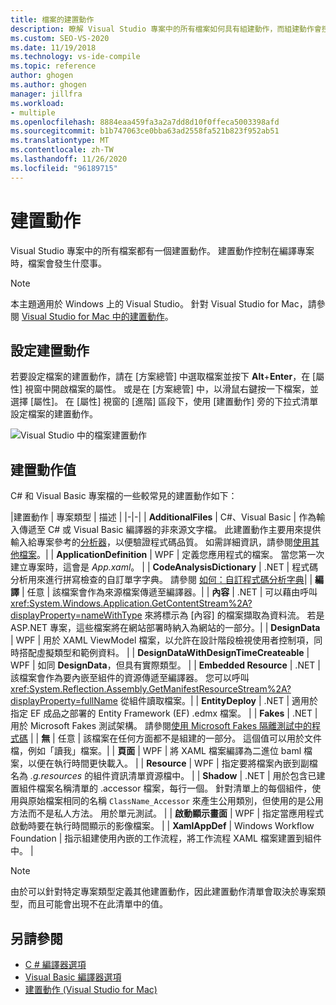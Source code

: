 ```yaml
---
title: 檔案的建置動作
description: 瞭解 Visual Studio 專案中的所有檔案如何具有組建動作，而組建動作會控制編譯專案時，該檔案會發生什麼事。
ms.custom: SEO-VS-2020
ms.date: 11/19/2018
ms.technology: vs-ide-compile
ms.topic: reference
author: ghogen
ms.author: ghogen
manager: jillfra
ms.workload:
- multiple
ms.openlocfilehash: 8884eaa459fa3a2a7dd8d10f0ffeca5003398afd
ms.sourcegitcommit: b1b747063ce0bba63ad2558fa521b823f952ab51
ms.translationtype: MT
ms.contentlocale: zh-TW
ms.lasthandoff: 11/26/2020
ms.locfileid: "96189715"
---
```

# <a name="build-actions"></a>建置動作

Visual Studio 專案中的所有檔案都有一個建置動作。 建置動作控制在編譯專案時，檔案會發生什麼事。

> [!NOTE]
> 本主題適用於 Windows 上的 Visual Studio。 針對 Visual Studio for Mac，請參閱 [Visual Studio for Mac 中的建置動作](/visualstudio/mac/build-actions)。

## <a name="set-a-build-action"></a>設定建置動作

若要設定檔案的建置動作，請在 [方案總管] 中選取檔案並按下 **Alt**+**Enter**，在 [屬性] 視窗中開啟檔案的屬性。 或是在 [方案總管] 中，以滑鼠右鍵按一下檔案，並選擇 [屬性]。 在 [屬性] 視窗的 [進階] 區段下，使用 [建置動作] 旁的下拉式清單設定檔案的建置動作。

![Visual Studio 中的檔案建置動作](media/build-actions.png)

## <a name="build-action-values"></a>建置動作值

C# 和 Visual Basic 專案檔的一些較常見的建置動作如下：

|建置動作 | 專案類型 | 描述 |
|-|-|
| **AdditionalFiles** | C#、Visual Basic | 作為輸入傳遞至 C# 或 Visual Basic 編譯器的非來源文字檔。 此建置動作主要用來提供輸入給專案參考的[分析器](../code-quality/roslyn-analyzers-overview.md)，以便驗證程式碼品質。 如需詳細資訊，請參閱[使用其他檔案](https://github.com/dotnet/roslyn/blob/master/docs/analyzers/Using%20Additional%20Files.md)。|
| **ApplicationDefinition** | WPF | 定義您應用程式的檔案。 當您第一次建立專案時，這會是 *App.xaml*。 |
| **CodeAnalysisDictionary** | .NET | 程式碼分析用來進行拼寫檢查的自訂單字字典。 請參閱 [如何：自訂程式碼分析字典](../code-quality/how-to-customize-the-code-analysis-dictionary.md)|
| **編譯** | 任意 | 該檔案會作為來源檔案傳遞至編譯器。|
| **內容** | .NET | 可以藉由呼叫 <xref:System.Windows.Application.GetContentStream%2A?displayProperty=nameWithType> 來將標示為 [內容] 的檔案擷取為資料流。 若是 ASP.NET 專案，這些檔案將在網站部署時納入為網站的一部分。|
| **DesignData** | WPF | 用於 XAML ViewModel 檔案，以允許在設計階段檢視使用者控制項，同時搭配虛擬類型和範例資料。 |
| **DesignDataWithDesignTimeCreateable** | WPF | 如同 **DesignData**，但具有實際類型。  |
| **Embedded Resource** | .NET | 該檔案會作為要內嵌至組件的資源傳遞至編譯器。 您可以呼叫 <xref:System.Reflection.Assembly.GetManifestResourceStream%2A?displayProperty=fullName> 從組件讀取檔案。|
| **EntityDeploy** | .NET | 適用於指定 EF 成品之部署的 Entity Framework (EF) .edmx 檔案。 |
| **Fakes** | .NET | 用於 Microsoft Fakes 測試架構。 請參閱[使用 Microsoft Fakes 隔離測試中的程式碼](../test/isolating-code-under-test-with-microsoft-fakes.md) |
| **無** | 任意 | 該檔案在任何方面都不是組建的一部分。 這個值可以用於文件檔，例如「讀我」檔案。|
| **頁面** | WPF | 將 XAML 檔案編譯為二進位 baml 檔案，以便在執行時間更快載入。 |
| **Resource** | WPF | 指定要將檔案內嵌到副檔名為 *.g.resources* 的組件資訊清單資源檔中。 |
| **Shadow** | .NET | 用於包含已建置組件檔案名稱清單的 .accessor 檔案，每行一個。 針對清單上的每個組件，使用與原始檔案相同的名稱 `ClassName_Accessor` 來產生公用類別，但使用的是公用方法而不是私人方法。 用於單元測試。 |
| **啟動顯示畫面** | WPF | 指定當應用程式啟動時要在執行時間顯示的影像檔案。 |
| **XamlAppDef** | Windows Workflow Foundation | 指示組建使用內嵌的工作流程，將工作流程 XAML 檔案建置到組件中。 |

> [!NOTE]
> 由於可以針對特定專案類型定義其他建置動作，因此建置動作清單會取決於專案類型，而且可能會出現不在此清單中的值。

## <a name="see-also"></a>另請參閱

- [C # 編譯器選項](/dotnet/csharp/language-reference/compiler-options/listed-alphabetically)
- [Visual Basic 編譯器選項](/dotnet/visual-basic/reference/command-line-compiler/compiler-options-listed-alphabetically)
- [建置動作 (Visual Studio for Mac)](/visualstudio/mac/build-actions)
